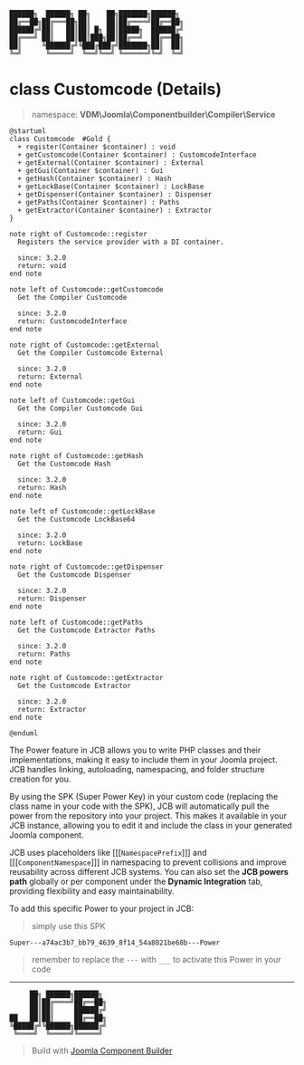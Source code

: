 ```
██████╗  ██████╗ ██╗    ██╗███████╗██████╗
██╔══██╗██╔═══██╗██║    ██║██╔════╝██╔══██╗
██████╔╝██║   ██║██║ █╗ ██║█████╗  ██████╔╝
██╔═══╝ ██║   ██║██║███╗██║██╔══╝  ██╔══██╗
██║     ╚██████╔╝╚███╔███╔╝███████╗██║  ██║
╚═╝      ╚═════╝  ╚══╝╚══╝ ╚══════╝╚═╝  ╚═╝
```
# class Customcode (Details)
> namespace: **VDM\Joomla\Componentbuilder\Compiler\Service**

```uml
@startuml
class Customcode  #Gold {
  + register(Container $container) : void
  + getCustomcode(Container $container) : CustomcodeInterface
  + getExternal(Container $container) : External
  + getGui(Container $container) : Gui
  + getHash(Container $container) : Hash
  + getLockBase(Container $container) : LockBase
  + getDispenser(Container $container) : Dispenser
  + getPaths(Container $container) : Paths
  + getExtractor(Container $container) : Extractor
}

note right of Customcode::register
  Registers the service provider with a DI container.

  since: 3.2.0
  return: void
end note

note left of Customcode::getCustomcode
  Get the Compiler Customcode

  since: 3.2.0
  return: CustomcodeInterface
end note

note right of Customcode::getExternal
  Get the Compiler Customcode External

  since: 3.2.0
  return: External
end note

note left of Customcode::getGui
  Get the Compiler Customcode Gui

  since: 3.2.0
  return: Gui
end note

note right of Customcode::getHash
  Get the Customcode Hash

  since: 3.2.0
  return: Hash
end note

note left of Customcode::getLockBase
  Get the Customcode LockBase64

  since: 3.2.0
  return: LockBase
end note

note right of Customcode::getDispenser
  Get the Customcode Dispenser

  since: 3.2.0
  return: Dispenser
end note

note left of Customcode::getPaths
  Get the Customcode Extractor Paths

  since: 3.2.0
  return: Paths
end note

note right of Customcode::getExtractor
  Get the Customcode Extractor

  since: 3.2.0
  return: Extractor
end note
 
@enduml
```

The Power feature in JCB allows you to write PHP classes and their implementations, making it easy to include them in your Joomla project. JCB handles linking, autoloading, namespacing, and folder structure creation for you.

By using the SPK (Super Power Key) in your custom code (replacing the class name in your code with the SPK), JCB will automatically pull the power from the repository into your project. This makes it available in your JCB instance, allowing you to edit it and include the class in your generated Joomla component.

JCB uses placeholders like [[[`NamespacePrefix`]]] and [[[`ComponentNamespace`]]] in namespacing to prevent collisions and improve reusability across different JCB systems. You can also set the **JCB powers path** globally or per component under the **Dynamic Integration** tab, providing flexibility and easy maintainability.

To add this specific Power to your project in JCB:

> simply use this SPK
```
Super---a74ac3b7_bb79_4639_8f14_54a8021be68b---Power
```
> remember to replace the `---` with `___` to activate this Power in your code

---
```
     ██╗ ██████╗██████╗
     ██║██╔════╝██╔══██╗
     ██║██║     ██████╔╝
██   ██║██║     ██╔══██╗
╚█████╔╝╚██████╗██████╔╝
 ╚════╝  ╚═════╝╚═════╝
```
> Build with [Joomla Component Builder](https://git.vdm.dev/joomla/Component-Builder)

